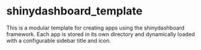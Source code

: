 # shinydashboard_template
This is a modular template for creating apps using the shinydashboard framework. Each app is stored in its own directory and dynamically loaded with a configurable sidebar title and icon.
